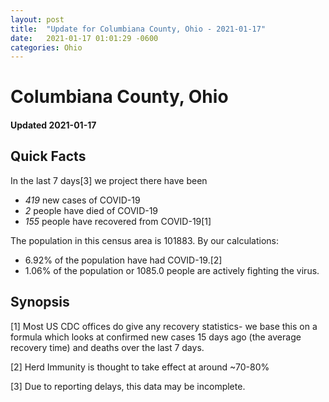 ```yaml
---
layout: post
title:  "Update for Columbiana County, Ohio - 2021-01-17"
date:   2021-01-17 01:01:29 -0600
categories: Ohio
---
```


# Columbiana County, Ohio
#### Updated 2021-01-17

## Quick Facts

In the last 7 days[3] we project there have been
- *419* new cases of COVID-19
- *2* people have died of COVID-19
- *155* people have recovered from COVID-19[1]

The population in this census area is 101883. By our calculations:
- 6.92% of the population have had COVID-19.[2]
- 1.06% of the population or 1085.0 people are actively fighting the virus.

## Synopsis




[1] Most US CDC offices do give any recovery statistics- we base this on a formula which looks at confirmed new cases
15 days ago (the average recovery time) and deaths over the last 7 days.

[2] Herd Immunity is thought to take effect at around ~70-80%

[3] Due to reporting delays, this data may be incomplete.
 
    
